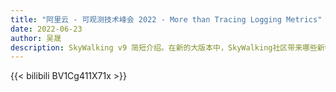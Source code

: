 ```yaml
---
title: "阿里云 - 可观测技术峰会 2022 - More than Tracing Logging Metrics"
date: 2022-06-23
author: 吴晟
description: SkyWalking v9 简短介绍。在新的大版本中，SkyWalking社区带来哪些新特性，以及相应的运用场景。
---
```


{{< bilibili BV1Cg411X71x >}}